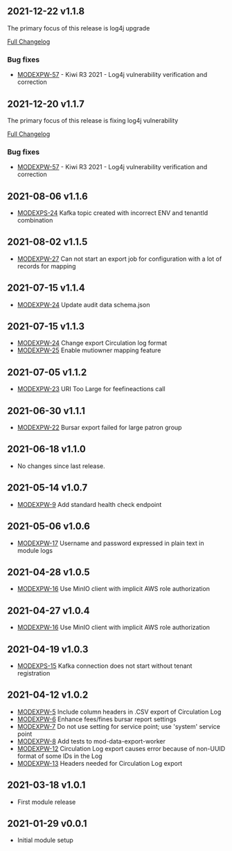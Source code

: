 ## 2021-12-22 v1.1.8
The primary focus of this release is log4j upgrade

[Full Changelog](https://github.com/folio-org/mod-data-export-worker/compare/v1.1.7...v1.1.8)

### Bug fixes
* [MODEXPW-57](https://issues.folio.org/browse/MODEXPW-57) - Kiwi R3 2021 - Log4j vulnerability verification and correction

## 2021-12-20 v1.1.7
The primary focus of this release is fixing log4j vulnerability

[Full Changelog](https://github.com/folio-org/mod-data-export-worker/compare/v1.1.6...v1.1.7)

### Bug fixes
* [MODEXPW-57](https://issues.folio.org/browse/MODEXPW-57) - Kiwi R3 2021 - Log4j vulnerability verification and correction

## 2021-08-06 v1.1.6
* [MODEXPS-24](https://issues.folio.org/browse/MODEXPS-24) Kafka topic created with incorrect ENV and tenantId combination

## 2021-08-02 v1.1.5
* [MODEXPW-27](https://issues.folio.org/browse/MODEXPW-27) Can not start an export job for configuration with a lot of records for mapping

## 2021-07-15 v1.1.4
* [MODEXPW-24](https://issues.folio.org/browse/MODEXPW-24) Update audit data schema.json

## 2021-07-15 v1.1.3
* [MODEXPW-24](https://issues.folio.org/browse/MODEXPW-24) Change export Circulation log format
* [MODEXPW-25](https://issues.folio.org/browse/MODEXPW-25) Enable mutiowner mapping feature

## 2021-07-05 v1.1.2
* [MODEXPW-23](https://issues.folio.org/browse/MODEXPW-23) URI Too Large for feefineactions call

## 2021-06-30 v1.1.1
* [MODEXPW-22](https://issues.folio.org/browse/MODEXPW-22) Bursar export failed for large patron group

## 2021-06-18 v1.1.0
 * No changes since last release.

## 2021-05-14 v1.0.7
 * [MODEXPW-9](https://issues.folio.org/browse/MODEXPW-9) Add standard health check endpoint

## 2021-05-06 v1.0.6
 * [MODEXPW-17](https://issues.folio.org/browse/MODEXPW-17) Username and password expressed in plain text in module logs

## 2021-04-28 v1.0.5
 * [MODEXPW-16](https://issues.folio.org/browse/MODEXPW-16) Use MinIO client with implicit AWS role authorization

## 2021-04-27 v1.0.4
 * [MODEXPW-16](https://issues.folio.org/browse/MODEXPW-16) Use MinIO client with implicit AWS role authorization

## 2021-04-19 v1.0.3
 * [MODEXPS-15](https://issues.folio.org/browse/MODEXPS-15) Kafka connection does not start without tenant registration

## 2021-04-12 v1.0.2
 * [MODEXPW-5](https://issues.folio.org/browse/MODEXPW-5) Include column headers in .CSV export of Circulation Log
 * [MODEXPW-6](https://issues.folio.org/browse/MODEXPW-6) Enhance fees/fines bursar report settings
 * [MODEXPW-7](https://issues.folio.org/browse/MODEXPW-7) Do not use setting for service point; use 'system' service point
 * [MODEXPW-8](https://issues.folio.org/browse/MODEXPW-8) Add tests to mod-data-export-worker
 * [MODEXPW-12](https://issues.folio.org/browse/MODEXPW-12) Circulation Log export causes error because of non-UUID format of some IDs in the Log
 * [MODEXPW-13](https://issues.folio.org/browse/MODEXPW-13) Headers needed for Circulation Log export

## 2021-03-18 v1.0.1
 * First module release

## 2021-01-29 v0.0.1
 * Initial module setup
